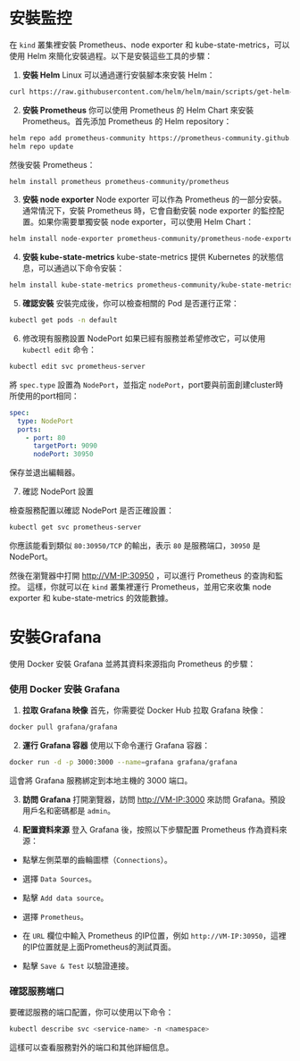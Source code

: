 # 安裝監控

在 `kind` 叢集裡安裝 Prometheus、node exporter 和 kube-state-metrics，可以使用 Helm 來簡化安裝過程。以下是安裝這些工具的步驟： 

1. **安裝 Helm** 
Linux 可以通過運行安裝腳本來安裝 Helm：


```bash
curl https://raw.githubusercontent.com/helm/helm/main/scripts/get-helm-3 | bash
```
 
2. **安裝 Prometheus** 
你可以使用 Prometheus 的 Helm Chart 來安裝 Prometheus。首先添加 Prometheus 的 Helm repository：


```bash
helm repo add prometheus-community https://prometheus-community.github.io/helm-charts
helm repo update
```

然後安裝 Prometheus：


```bash
helm install prometheus prometheus-community/prometheus
```
 
3. **安裝 node exporter** 
Node exporter 可以作為 Prometheus 的一部分安裝。通常情況下，安裝 Prometheus 時，它會自動安裝 node exporter 的監控配置。如果你需要單獨安裝 node exporter，可以使用 Helm Chart：


```bash
helm install node-exporter prometheus-community/prometheus-node-exporter
```
 
4. **安裝 kube-state-metrics** 
kube-state-metrics 提供 Kubernetes 的狀態信息，可以通過以下命令安裝：


```bash
helm install kube-state-metrics prometheus-community/kube-state-metrics
```
 
5. **確認安裝** 
安裝完成後，你可以檢查相關的 Pod 是否運行正常：


```bash
kubectl get pods -n default
```

6. 修改現有服務設置 NodePort 
如果已經有服務並希望修改它，可以使用 `kubectl edit` 命令：

```bash
kubectl edit svc prometheus-server
```
將 `spec.type` 設置為 `NodePort`，並指定 `nodePort`，port要與前面創建cluster時所使用的port相同：

```yaml
spec:
  type: NodePort
  ports:
    - port: 80
      targetPort: 9090
      nodePort: 30950
```

保存並退出編輯器。

7. 確認 NodePort 設置 

檢查服務配置以確認 NodePort 是否正確設置：


```bash
kubectl get svc prometheus-server
```
你應該能看到類似 `80:30950/TCP` 的輸出，表示 `80` 是服務端口，`30950` 是 NodePort。


然後在瀏覽器中打開 [http://VM-IP:30950]() ，可以進行 Prometheus 的查詢和監控。
這樣，你就可以在 `kind` 叢集裡運行 Prometheus，並用它來收集 node exporter 和 kube-state-metrics 的效能數據。




# 安裝Grafana

使用 Docker 安裝 Grafana 並將其資料來源指向 Prometheus 的步驟：
### 使用 Docker 安裝 Grafana 
 
1. **拉取 Grafana 映像** 
首先，你需要從 Docker Hub 拉取 Grafana 映像：


```bash
docker pull grafana/grafana
```
 
2. **運行 Grafana 容器** 
使用以下命令運行 Grafana 容器：


```bash
docker run -d -p 3000:3000 --name=grafana grafana/grafana
```

這會將 Grafana 服務綁定到本地主機的 3000 端口。
 
3. **訪問 Grafana** 打開瀏覽器，訪問 [http://VM-IP:3000]()  來訪問 Grafana。預設用戶名和密碼都是 `admin`。
 
4. **配置資料來源** 
登入 Grafana 後，按照以下步驟配置 Prometheus 作為資料來源：
 
  - 點擊左側菜單的齒輪圖標（`Connections`）。
 
  - 選擇 `Data Sources`。
 
  - 點擊 `Add data source`。
 
  - 選擇 `Prometheus`。
 
  - 在 `URL` 欄位中輸入 Prometheus 的IP位置，例如 `http://VM-IP:30950`，這裡的IP位置就是上面Prometheus的測試頁面。
 
  - 點擊 `Save & Test` 以驗證連接。



### 確認服務端口 

要確認服務的端口配置，你可以使用以下命令：


```bash
kubectl describe svc <service-name> -n <namespace>
```

這樣可以查看服務對外的端口和其他詳細信息。



